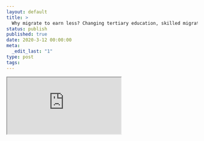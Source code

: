 ```yaml
---
layout: default
title: >
  Why migrate to earn less? Changing tertiary education, skilled migration and class slippage in an economic downturn
status: publish
published: true
date: 2020-3-12 00:00:00
meta:
  _edit_last: "1"
type: post
tags:
---
```

<div  id="qrcode"></div>
<div>
<iframe src="https://researchers.mq.edu.au/en/publications/why-migrate-to-earn-less-changing-tertiary-education-skilled-migr">
</iframe>
</div>

<script type="text/javascript" src="/js/qr/qrcode.js"></script>
<script type="text/javascript">
new QRCode(document.getElementById("qrcode"), "https://researchers.mq.edu.au/en/publications/why-migrate-to-earn-less-changing-tertiary-education-skilled-migr");
</script>
        